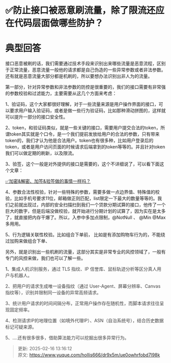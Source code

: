 # ✅防止接口被恶意刷流量，除了限流还应在代码层面做哪些防护？

# 典型回答


接口恶意被刷的话，我们需要通过技术手段来识别出来哪些流量是恶意流程，区别于正常流量，恶意流量一般他的请求都是自己伪造的一些异常参数或者非法参数。还有就是恶意流量大部分都是机刷的，所以要想办法识别出非人为的流量。



第一部分，针对异常参数和非法参数的防控是很重要的，我们的接口需要有非常强的参数校验和过滤能力，主要需要从这几个方面来考虑：

1、验证码，这个大家都很好理解，对于一些流量来源是用户操作界面的接口，可以要求用户输入验证码，或者是做一些行为验证码，比如那种滑动拼图的，这样就可以提升一部分的接口安全性。



2、token，和验证码类似，就是一些关键的接口，需要用户提交合法的token，所谓token其实就是个口令，是一个我们提前发放给用户的合法的参数，只有带来token的，我们才认为他是合法用户。token也有很多种，比如用户登录后的token，或者是用户访问页面的时候请求后端拿到的token等等的。并且针对token我们可以做定期的刷新，以及限流。



3、验签，这个一般是对外提供的接口是需要的，这个不详细说了，可以看下面这个文章：



[✅加密&解密、加签&验签做的事情一样吗？](https://www.yuque.com/hollis666/dr9x5m/oq72da9rrpyt34g8)



4、参数合法性校验，针对一些特殊的参数，需要多做一点边界值、特殊值的校验，比如手机号要求11位，邮箱做正则匹配，list限定一下最大的数量等等的。我们之前就出现过，内部的安全扫描扫到我们一个贷款分期试算的接口，他传了一个巨大的数字，但是后端没做校验，就开始进行分期计划的试算了，因为实在是太多了，就直接把内存干爆了。所以，入参中多加点限制，@NotNull 、 @Min @Max多用用。



5、行为逻辑关联性校验。比如组合下单前， 比如是有添加购物车行为的，不能绕过加购来做组合下单、



另外，就是识别出一些机刷的流量，这部分其实是非常专业的风控领域了，一般有专门的风控来做，我们也可以了解一些。



1、<font style="color:rgb(64, 64, 64);">集成人机识别服务，通过 TLS 指纹、IP 信誉库、鼠标轨迹分析等区分真人用户与机器人。</font>

<font style="color:rgb(64, 64, 64);"></font>

<font style="color:rgb(64, 64, 64);">2、把用户的请求生成唯一设备指纹（通过 User-Agent、屏幕分辨率、Canvas 指纹等），识别并限制同一设备的异常高频请求。</font>

<font style="color:rgb(64, 64, 64);"></font>

<font style="color:rgb(64, 64, 64);">3、统计用户请求的时间间隔分布，正常用户操作存在随机性，而脚本请求往往呈现固定频率。</font>

<font style="color:rgb(64, 64, 64);"></font>

<font style="color:rgb(64, 64, 64);">4、检测请求IP的地理位置（如境外代理IP）、ASN（自治系统号），结合历史数据标记可疑来源。</font>

<font style="color:rgb(64, 64, 64);"></font>

<font style="color:rgb(64, 64, 64);">5、....还有很多很多，借助算法能力可以挖掘出很多异常行为。</font>



> 更新: 2025-02-16 13:16:12  
> 原文: <https://www.yuque.com/hollis666/dr9x5m/ue0owhrfobd7l98k>